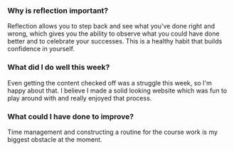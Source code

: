 <h3>Why is reflection important?</h3>
<p>Reflection allows you to step back and see what you've done right and wrong, which gives you the ability to observe what you could have done better and to celebrate your successes. This is a healthy habit that builds confidence in yourself.</p>

<h3>What did I do well this week?</h3>
<p>Even getting the content checked off was a struggle this week, so I'm happy about that. I believe I made a solid looking website which was fun to play around with and really enjoyed that process.</p>

<h3>What could I have done to improve?</h3>
<p>Time management and constructing a routine for the course work is my biggest obstacle at the moment.</p>
